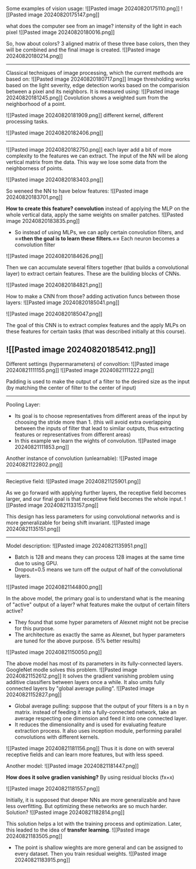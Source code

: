 
Some examples of vision usage:
![[Pasted image 20240820175110.png]]
![[Pasted image 20240820175147.png]]

what does the computer see from an image? intensity of the light in each pixel
![[Pasted image 20240820180016.png]]


So, how about colors? 3 aligned matrix of these three base colors, then they will be combined and the final image is created.
![[Pasted image 20240820180214.png]]


-----------------------

Classical techniques of image processing, which the current methods are based on:
![[Pasted image 20240820180717.png]]
Image thresholding works based on the light severity, edge detection works based on the comparision between a pixel and its neighbors. It is measured using:
![[Pasted image 20240820181245.png]]
Covolution shows a weighted sum from the neighborhood of a point.

![[Pasted image 20240820181909.png]]
different kernel, different processing tasks.

![[Pasted image 20240820182406.png]]


-------------------------------------
![[Pasted image 20240820182750.png]]
each layer add a bit of more complexity to the features we can extract.
The input of the NN will be along vertical matrix from the data. This way we lose some data from the neighborness of points.

![[Pasted image 20240820183403.png]]

So weneed the NN to have below features:
![[Pasted image 20240820183701.png]]

**How to create this feature? convolution** 
instead of applying the MLP on the whole vertical data, apply the same weights on smaller patches.
![[Pasted image 20240820183835.png]]
- So instead of using MLPs, we can aplly certain convolution filters, and **==then the goal is to learn these filters.==** Each neuron becomes a convolution filter

![[Pasted image 20240820184626.png]]


Then we can accumulate several filters together (that builds a convolutional layer) to extract certain features. These are the building blocks of CNNs.

![[Pasted image 20240820184821.png]]


How to make a CNN from those? adding activation funcs between those layers:
![[Pasted image 20240820185041.png]]

![[Pasted image 20240820185047.png]]


The goal of this CNN is to extract complex features and the apply MLPs on these features for certain tasks (that was described initially at this course).

![[Pasted image 20240820185412.png]]
------------------------------------------------------

Different settings (hypermarameters) of convoltion:
![[Pasted image 20240821111155.png]]
![[Pasted image 20240821111222.png]]

Padding is used to make the output of a filter to the desired size as the input (by matching the center of filter to the center of input)

-------------------------------------------------

Pooling Layer:

- Its goal is to choose representatives from different areas of the input by choosing the stride more than 1. (this will avoid extra overlapping between the inputs of filter that lead to similar outputs, thus extracting features or representatives from different areas)
- In this example we learn the wights of convolution.
![[Pasted image 20240821111853.png]]

Another instance of convolution (unlearnable):
![[Pasted image 20240821122802.png]]

----------------------------------

Recieptive field:
![[Pasted image 20240821125901.png]]

As we go forward with applying further layers, the receptive field becomes larger, and our final goal is that receptieve field becomes the whole input.
![[Pasted image 20240821133157.png]]

This design has less parameters for using convolutional networks and is more generalizable for being shift invariant.
![[Pasted image 20240821135151.png]]

-----------------------------------

Model description:
![[Pasted image 20240821135951.png]]

- Batch is 128 and means they can process 128 images at the same time due to using GPU.
- Dropout=0.5 means we turn off the output of half of the convolutional layers. 

![[Pasted image 20240821144800.png]]

In the above model, the primary goal is to understand what is the meaning of "active" output of a layer? what features make the output of certain filters active?
- They found that some hyper  parameters of Alexnet might not be precise for this purpose.
- The architecture as exactly the same as Alexnet, but hyper parameters are tuned for the above purpose. (5% better results)

![[Pasted image 20240821150050.png]]

The above model has most of its parameters in its fully-connected layers.
GoogleNet modle solves this problem.
![[Pasted image 20240821152612.png]]
 It solves the gradient vanishing problem using additive classifiers between layers once a while.
It also umits fully connected layers by "global average pulling".
![[Pasted image 20240821152827.png]]

- Global average pulling: suppose that the output of your filters is a n by n matrix. instead of feeding it into a fully-connected network, take an average respecting one dimension and feed it into one connected layer.
- It reduces the dimensionality and is used for evaluating feature extraction process. It also uses inception module, performing parallel convolutions with different kernels.

![[Pasted image 20240821181156.png]]
Thus it is done on with several receptive fields and can learn more features, but with less speed.

Another model:
![[Pasted image 20240821181447.png]]

**How does it solve gradien vanishing?** By using residual blocks (fx+x)

![[Pasted image 20240821181557.png]]

Initially, it is supposed that deeper NNs are more generalizable and have less overfitting. But optimizing these networks are so much harder. Solution?
![[Pasted image 20240821182814.png]]

This solution helps a lot with the training process and optimization. Later, this leaded to the idea of **transfer learning**.
![[Pasted image 20240821183505.png]]

- The point is shallow wieghts are more general and can be assigned to every dataset. Then you train residual weights.
![[Pasted image 20240821183915.png]]
